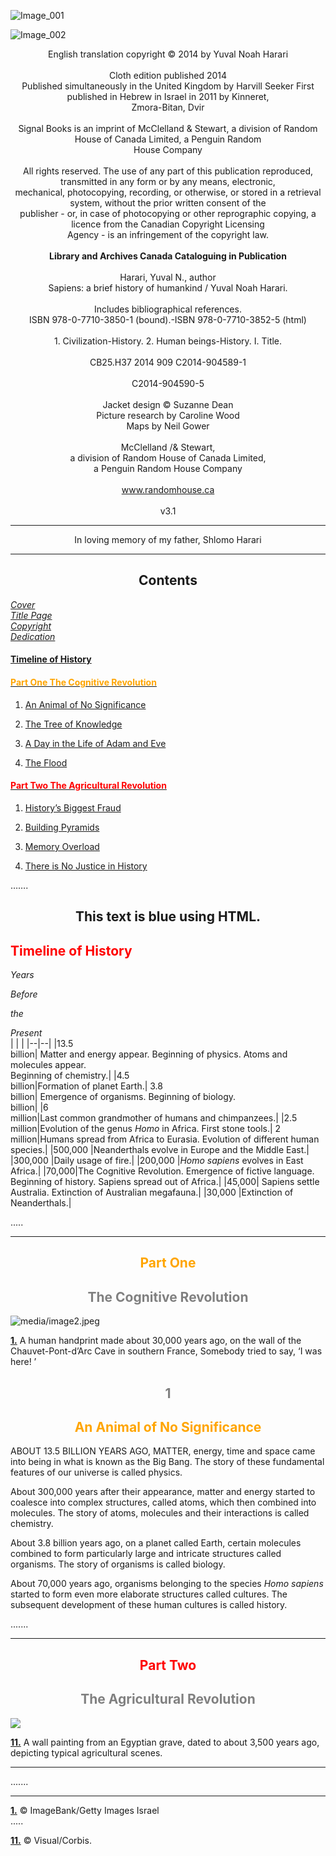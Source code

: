 <a id="Cover"></a>

![Image_001](https://dl.dropboxusercontent.com/scl/fi/nt3vnaksrv7uhtjyuvr3s/Image_001.jpg?rlkey=sethqvtl7lfyvcv0ghcld4j6c&st=t0ssnyer&dl=0)
    
<a id="titlepage"></a>

![Image_002](https://dl.dropboxusercontent.com/scl/fi/zljnd6clhpm8py4gvpvj9/Image_002.jpg?rlkey=0xid1iz928atf8v0xhbefuq6i&st=9bzb31z7&dl=0)
 

<a id="Copyright"></a>

<p align="center">English translation copyright © 2014 by Yuval Noah Harari <br> 
<br>
Cloth edition published 2014  <br>
Published simultaneously in the United Kingdom by Harvill Seeker First published in Hebrew in Israel in 2011 by Kinneret,
<br>
Zmora-Bitan, Dvir<br>
<br>
Signal Books is an imprint of McClelland & Stewart, a division of Random House of Canada Limited, a Penguin Random<br>
House Company<br>
<br>
All rights reserved. The use of any part of this publication reproduced, transmitted in any form or by any means, electronic,<br>
mechanical, photocopying, recording, or otherwise, or stored in a retrieval system, without the prior written consent of the<br>
publisher - or, in case of photocopying or other reprographic copying, a licence from the Canadian Copyright Licensing<br>
Agency - is an infringement of the copyright law.<br>
<br>
<b>Library and Archives Canada Cataloguing in Publication</b><br>
<br>
Harari, Yuval N., author<br>
Sapiens: a brief history of humankind / Yuval Noah Harari.<br>
<br>
Includes bibliographical references.
<br>
ISBN 978-0-7710-3850-1 (bound).-ISBN 978-0-7710-3852-5 (html)
<br>
<br>
1. Civilization-History. 2. Human beings-History. I. Title.
<br>
<br>
CB25.H37 2014 909 C2014-904589-1
<br>
<br>
C2014-904590-5
<br>
<br>
Jacket design © Suzanne Dean<br>  
Picture research by Caroline Wood <br> 
Maps by Neil Gower<br>
<br>
McClelland /& Stewart,<br>
a division of Random House of Canada Limited,<br>  
a Penguin Random House Company<br>
<br>
<a href = "http://www.randomhouse.ca">www.randomhouse.ca</a>
<br>
<br>
v3.1
</p>



____________

<a id="Dedication"></a>

<p align="center">In loving memory of my father, Shlomo Harari</p>

________

<h2 align="center">Contents</h2> 



[*Cover*](#Cover)  
[*Title Page*](#titlepage)  
[*Copyright*](#Copyright)  
[*Dedication*](#Dedication)  

#### [Timeline of History](#Timeline-of-history)



<h4><a href = "#Part_One"><span style="color:orange">Part One The Cognitive Revolution</span></a></h4>

1.  [An Animal of No Significance]()

2.  [The Tree of Knowledge]()

3.  [A Day in the Life of Adam and Eve]()

4.  [The Flood]()



<h4><a href = "#Part_Two"><span style="color:red"> Part Two The Agricultural Revolution</span></a></h4>




1.  [History’s Biggest Fraud]()

2.  [Building Pyramids]()

3.  [Memory Overload]()

4.  [There is No Justice in History]()

…….


 
<a id="Timeline-of-history"></a>  
<h2 align="center" color="red">This text is blue using HTML.</h2>
<h2><span style="align: center; color: red;">Timeline of History</span></h2>

*Years*

*Before*

*the*

*Present*  
|  |  |
|--|--|
|13.5 <br> billion| Matter and energy appear. Beginning of physics. Atoms and molecules appear.<br>Beginning of chemistry.|
|4.5<br> billion|Formation of planet Earth.|
3.8<br> billion| Emergence of organisms. Beginning of biology.<br>billion|
|6<br> million|Last common grandmother of humans and chimpanzees.|
|2.5<br> million|Evolution of the genus *Homo* in Africa. First stone tools.|
2<br> million|Humans spread from Africa to Eurasia. Evolution of different human species.|
|500,000 |Neanderthals evolve in Europe and the Middle East.|
|300,000 |Daily usage of fire.|
|200,000 |*Homo sapiens* evolves in East Africa.|
|70,000|The Cognitive Revolution. Emergence of fictive language.<br>Beginning of history. Sapiens spread out of Africa.|
|45,000| Sapiens settle Australia. Extinction of Australian megafauna.|
|30,000 |Extinction of Neanderthals.|

.....

---------------  

  

<a id="Part_One"></a>

<h2 align="center"><span style="color:orange">Part One</span></h2>

<h2 align="center"><span style="color:gray;">The Cognitive Revolution</span></h2>


![media/image2.jpeg](https://dl.dropboxusercontent.com/scl/fi/s0t490hmvyvpl3q2dxecx/Image_003.jpg?rlkey=e7uoh1bn0cdkpjc7mgh8aalp6&st=sm5s7ati&dl=0)

<a id="1.Image"></a> [**1.**](#1.Meaning) A human handprint made about 30,000 years ago, on the wall of the Chauvet-Pont-d’Arc Cave in southern France, Somebody tried to say, ‘I was here! ’

<h2 style = "text-align: center;"><span style="color:gray">1</h2>

<h2 style = "text-align: center;"><span style="color:orange">An Animal of No Significance</h2>

ABOUT 13.5 BILLION YEARS AGO, MATTER, energy, time and space came into being in what is known as the Big Bang. The story of these fundamental features of our universe is called physics.

About 300,000 years after their appearance, matter and energy started to coalesce into complex structures, called atoms, which then combined into molecules. The story of atoms, molecules and their interactions is called chemistry.

About 3.8 billion years ago, on a planet called Earth, certain molecules combined to form particularly large and intricate structures called organisms. The story of organisms is called biology.

About 70,000 years ago, organisms belonging to the species *Homo sapiens* started to form even more elaborate structures called cultures. The subsequent development of these human cultures is called history.

.......

------------

<a id="Part Two"></a>  

<h2 style = "text-align: center;"><span style="color:red">Part Two</h2>

<h2 style = "text-align: center;"><span style="color:grey">The Agricultural Revolution </h2>


![](https://dl.dropboxusercontent.com/scl/fi/v5cxzdcwiv12p6f2qj0w6/Image_020.jpg?rlkey=ln4dw363f9v0uiq8womooz86w&st=1qhx75mo&dl=0)

<a id="11.Image"></a> [**11.**](#11.Meaning) A wall painting from an Egyptian grave, dated to about 3,500 years ago, depicting typical agricultural scenes.  

--------------------
.......  

-----------------



<a id="1.Meaning"></a>[**1.**](#1.Image)  © ImageBank/Getty Images Israel  
.....

<a id="11.Meaning"></a>[**11.**](#11.Image) © Visual/Corbis.
